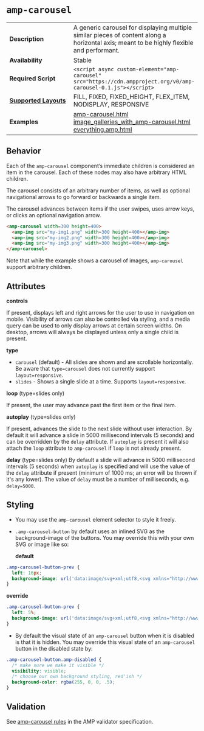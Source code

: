 <!---
Copyright 2015 The AMP HTML Authors. All Rights Reserved.

Licensed under the Apache License, Version 2.0 (the "License");
you may not use this file except in compliance with the License.
You may obtain a copy of the License at

      http://www.apache.org/licenses/LICENSE-2.0

Unless required by applicable law or agreed to in writing, software
distributed under the License is distributed on an "AS-IS" BASIS,
WITHOUT WARRANTIES OR CONDITIONS OF ANY KIND, either express or implied.
See the License for the specific language governing permissions and
limitations under the License.
-->

# <a name="amp-carousel"></a> `amp-carousel`

<table>
  <tr>
    <td width="40%"><strong>Description</strong></td>
    <td>A generic carousel for displaying multiple similar pieces of content along a horizontal axis; meant to be highly flexible and performant.</td>
  </tr>
  <tr>
    <td width="40%"><strong>Availability</strong></td>
    <td>Stable</td>
  </tr>
  <tr>
    <td width="40%"><strong>Required Script</strong></td>
    <td><code>&lt;script async custom-element="amp-carousel" src="https://cdn.ampproject.org/v0/amp-carousel-0.1.js">&lt;/script></code></td>
  </tr>
  <tr>
    <td class="col-fourty"><strong><a href="https://www.ampproject.org/docs/guides/responsive/control_layout.html">Supported Layouts</a></strong></td>
    <td>FILL, FIXED, FIXED_HEIGHT, FLEX_ITEM, NODISPLAY, RESPONSIVE</td>
  </tr>
  <tr>
    <td width="40%"><strong>Examples</strong></td>
    <td><a href="https://ampbyexample.com/components/amp-carousel">amp-carousel.html</a><br /><a href="https://ampbyexample.com/advanced/image_galleries_with_amp-carousel">image_galleries_with_amp-carousel.html</a></br><a href="https://github.com/ampproject/amphtml/blob/master/examples/everything.amp.html">everything.amp.html</a></td>
  </tr>
</table>

## Behavior

Each of the `amp-carousel` component’s immediate children is considered an item in the carousel. Each of these nodes may also have arbitrary HTML children.

The carousel consists of an arbitrary number of items, as well as optional navigational arrows to go forward or backwards a single item.

The carousel advances between items if the user swipes, uses arrow keys, or clicks an optional navigation arrow.
```html
<amp-carousel width=300 height=400>
  <amp-img src="my-img1.png" width=300 height=400></amp-img>
  <amp-img src="my-img2.png" width=300 height=400></amp-img>
  <amp-img src="my-img3.png" width=300 height=400></amp-img>
</amp-carousel>
```

Note that while the example shows a carousel of images, `amp-carousel` support arbitrary children.

## Attributes

**controls**

If present, displays left and right arrows for the user to use in navigation on mobile.
Visibility of arrows can also be controlled via styling, and a media query can be used to
only display arrows at certain screen widths. On desktop, arrows will always be displayed
unless only a single child is present.

**type**
- `carousel` (default) - All slides are shown and are scrollable horizontally.
  Be aware that `type=carousel` does not currently support `layout=responsive`.
- `slides` - Shows a single slide at a time. Supports `layout=responsive`.

**loop** (type=slides only)

If present, the user may advance past the first item or the final item.

**autoplay** (type=slides only)

If present, advances the slide to the next slide without user interaction.
By default it will advance a slide in 5000 millisecond intervals (5 seconds)
and can be overridden by the `delay` attribute.
If `autoplay` is present it will also attach the `loop` attribute to
`amp-carousel` if `loop` is not already present.

**delay** (type=slides only)
By default a slide will advance in 5000 millisecond intervals (5 seconds)
when `autoplay` is specified and will use the value of the `delay`
attribute if present (minimum of 1000 ms; an error will be thrown if it's any lower).
The value of `delay` must be a number of milliseconds, e.g. `delay=5000`.

## Styling
- You may use the `amp-carousel` element selector to style it freely.
- `.amp-carousel-button` by default uses an inlined SVG as the background-image of the buttons.
You may override this with your own SVG or image like so:

  **default**

```css
.amp-carousel-button-prev {
  left: 16px;
  background-image: url('data:image/svg+xml;utf8,<svg xmlns="http://www.w3.org/2000/svg" width="18" height="18" viewBox="0 0 18 18"><path d="M15 8.25H5.87l4.19-4.19L9 3 3 9l6 6 1.06-1.06-4.19-4.19H15v-1.5z" fill="#fff" /></svg>');
}
```

  **override**
```css
.amp-carousel-button-prev {
  left: 5%;
  background-image: url('data:image/svg+xml;utf8,<svg xmlns="http://www.w3.org/2000/svg" width="18" height="18" viewBox="0 0 18 18"><path d="M11.56 5.56L10.5 4.5 6 9l4.5 4.5 1.06-1.06L8.12 9z" fill="#fff" /></svg>');
}
```
- By default the visual state of an `amp-carousel` button when it is disabled is that it is hidden.
  You may override this visual state of an `amp-carousel` button in the disabled state by:

```css
.amp-carousel-button.amp-disabled {
  /* make sure we make it visible */
  visibility: visible;
  /* choose our own background styling, red'ish */
  background-color: rgba(255, 0, 0, .5);
}
```
## Validation

See [amp-carousel rules](https://github.com/ampproject/amphtml/blob/master/extensions/amp-carousel/0.1/validator-amp-carousel.protoascii) in the AMP validator specification.
